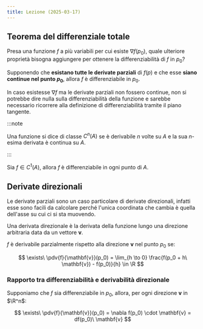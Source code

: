 ```yaml
---
title: Lezione (2025-03-17)
---
```


## Teorema del differenziale totale

Presa una funzione $f$ a più variabili per cui esiste $\nabla f(p_0)$, quale
ulteriore proprietà bisogna aggiungere per ottenere la differenziabilità di $f$
in $p_0$?

Supponendo che **esistano tutte le derivate parziali** di $f(p)$ e che esse
**siano continue nel punto $p_0$**, allora $f$ è differenziabile in $p_0$.

In caso esistesse $\nabla f$ ma le derivate parziali non fossero continue, non
si potrebbe dire nulla sulla differenziabilità della funzione e sarebbe
necessario ricorrere alla definizione di differenziabilità tramite il piano
tangente.

:::note

Una funzione si dice di classe $C^n(A)$ se è derivabile $n$ volte su $A$ e la
sua $n$-esima derivata è continua su $A$.

:::

Sia $f \in C^1(A)$, allora $f$ è differenziabile in ogni punto di $A$.

## Derivate direzionali

Le derivate parziali sono un caso particolare di derivate direzionali, infatti
esse sono facili da calcolare perché l'unica coordinata che cambia è quella
dell'asse su cui ci si sta muovendo.

Una derivata direzionale è la derivata della funzione lungo una direzione
arbitraria data da un vettore $\mathbf{v}$.

$f$ è derivabile parzialmente rispetto alla direzione $\mathbf{v}$ nel punto
$p_0$ se:

$$
\exists\ \pdv{f}{\mathbf{v}}(p_0) = \lim_{h \to 0} \frac{f(p_0 + h\ \mathbf{v}) - f(p_0)}{h} \in \R
$$

### Rapporto tra differenziabilità e derivabilità direzionale

Supponiamo che $f$ sia differenziabile in $p_0$, allora, per ogni direzione
$\mathbf{v}$ in $\R^n$:

$$
\exists\ \pdv{f}{\mathbf{v}}(p_0) = \nabla f(p_0) \cdot \mathbf{v} = df(p_0)\ \mathbf{v}
$$

